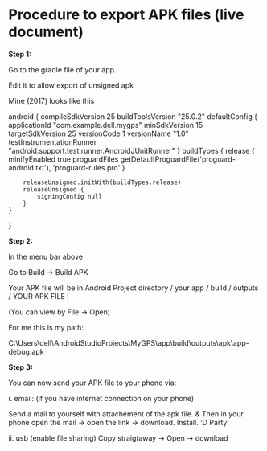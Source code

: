 # Procedure to export APK files (live document)

**Step 1:**

Go to the gradle file of your app.

Edit it to allow export of unsigned apk

Mine (2017) looks like this

android {
    compileSdkVersion 25
    buildToolsVersion "25.0.2"
    defaultConfig {
        applicationId "com.example.dell.mygps"
        minSdkVersion 15
        targetSdkVersion 25
        versionCode 1
        versionName "1.0"
        testInstrumentationRunner "android.support.test.runner.AndroidJUnitRunner"
    }
    buildTypes {
        release {
            minifyEnabled true
            proguardFiles getDefaultProguardFile('proguard-android.txt'), 'proguard-rules.pro'
        }

        releaseUnsigned.initWith(buildTypes.release)
        releaseUnsigned {
            signingConfig null
        }
    }
}

**Step 2:**

In the menu bar above

Go to Build -> Build APK

Your APK file will be in Android Project directory / your app / build / outputs / YOUR APK FILE !

(You can view by File -> Open)

For me this is my path:

C:\Users\dell\AndroidStudioProjects\MyGPS\app\build\outputs\apk\app-debug.apk

**Step 3:**

You can now send your APK file to your phone via:

i. email: (if you have internet connection on your phone)

Send a mail to yourself with attachement of the apk file. & Then in your phone open the mail -> open the link -> download. Install. :D Party!

ii. usb (enable file sharing)
Copy straigtaway -> Open -> download
